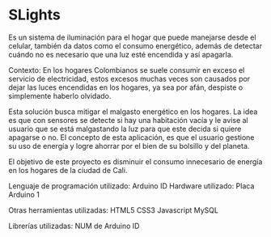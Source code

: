 # SLights

Es un sistema de iluminación para el hogar que puede manejarse desde el celular, también da datos como el consumo energético, además de detectar cuándo no es necesario que una luz esté encendida y así apagarla.


Contexto: En los hogares Colombianos se suele consumir en exceso el servicio de electricidad, estos excesos muchas veces son causados por dejar las luces encendidas en los hogares, ya sea por afán, despiste o simplemente haberlo olvidado.

Esta solución busca mitigar el malgasto energético en los hogares. La idea es que con sensores se detecte si hay una habitación vacía y le avise al usuario que se está malgastando la luz para que este decida si quiere apagarse o no. El concepto de esta aplicación, es que el usuario gestione su uso de energía y logre ahorrar por el bien de su bolsillo y del planeta.


El objetivo de este proyecto es disminuir el consumo innecesario de energía en los hogares de la ciudad de Cali.


Lenguaje de programación utilizado: Arduino ID
Hardware utilizado: Placa Arduino 1

Otras herramientas utilizadas: HTML5 CSS3 Javascript MySQL 


Librerías utilizadas: NUM de Arduino ID
